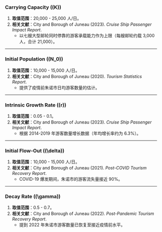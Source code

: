 ### **Carrying Capacity (\(K\))**
1. **取值范围**：20,000 - 25,000 人/日。
2. **相关文献**：City and Borough of Juneau (2023). *Cruise Ship Passenger Impact Report*.  
   - 以七艘大型邮轮同时停靠的游客承载能力作为上限（每艘邮轮约载 3,000 人，合计 21,000）。

---

### **Initial Population (\(N_0\))**
1. **取值范围**：10,000 - 15,000 人/日。
2. **相关文献**：City and Borough of Juneau (2020). *Tourism Statistics Report*.  
   - 提供了疫情前朱诺市日均游客数量的估计。

---

### **Intrinsic Growth Rate (\(r\))**
1. **取值范围**：0.05 - 0.1。
2. **相关文献**：City and Borough of Juneau (2023). *Cruise Ship Passenger Impact Report*.  
   - 根据 2014-2019 年游客数量增长数据（年均增长率约为 6.3%）。

---

### **Initial Flow-Out (\(\delta\))**
1. **取值范围**：10,000 - 15,000 人/日。
2. **相关文献**：City and Borough of Juneau (2021). *Post-COVID Tourism Recovery Report*.  
   - COVID-19 爆发期间，朱诺市的游客流失量接近 90%。

---

### **Decay Rate (\(\gamma\))**
1. **取值范围**：0.5 - 0.7。
2. **相关文献**：City and Borough of Juneau (2022). *Post-Pandemic Tourism Recovery Report*.  
   - 提到 2022 年朱诺市游客数量已恢复至接近疫情前水平。

